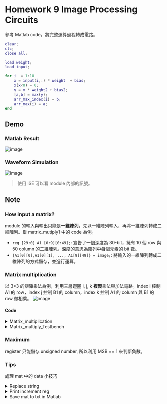 # Homework 9 Image Processing Circuits
參考 Matlab code，將完整運算過程轉成電路。
```matlab
clear;
clc;
close all; 

load weight;
load input;

for i  = 1:10
    x = input(i,:) * weight  + bias;
    x(x<0) = 0;
    y = x * weight2 + bias2;
    [a,b] = max(y);
    arr_max_index(i) = b; 
    arr_max(i) = a;
end 
```

## Demo
### Matlab Result
![image](https://github.com/frankxaio/Seminar/assets/13852250/3051da4d-1b45-43e2-a92d-65dec757e06a)
### Waveform Simulation
![image](https://github.com/frankxaio/Seminar/assets/13852250/56b53564-05fa-481e-a3ae-975f75a053f8)
> 使用 ISE 可以看 module 內部的訊號。

## Note
### How input a matrix?
module 的輸入與輸出只能是**一維陣列**，先以一維陣列輸入，再將一維陣列轉成二維陣列。舉 matrix_mutiply1 中的 code 為例。
- `reg [29:0] A1 [0:9][0:49];`: 宣告了一個深度為 30-bit，擁有 10 個 row 與 50 column 的二維陣列。深度的意思為陣列中每個元素的 bit 數。
- `{A1[0][0],A1[0][1], ..., A1[9][49]} = image;`: 將輸入的一維陣列轉成二維陣列的方式儲存，並進行運算。

### Matrix multiplication
以 3*3 的矩陣乘法為例，利用三層迴圈 i, j, k **複製**乘法與加法電路。index i 控制 A1 的 row，index j 控制 B1 的 column，index k 控制 A1 的 column 與 B1 的 row 做相乘。
![image](https://github.com/frankxaio/Seminar/assets/13852250/2c077c42-f9cc-4584-b9c1-44c928b86777)

#### Code
<details>
<summary> Matrix_multiplication </summary>

```verilog
`timescale 1ns / 1ps

module Calculator(A,B,Result);

	input [143:0] A;
	input [143:0] B;
	output [143:0] Result;
	
	reg [143:0] Result;
	reg [15:0] A1 [0:2][0:2];
	reg [15:0] B1 [0:2][0:2];
	reg [15:0] Res1 [0:2][0:2];
	
	integer i,j,k;
	
	always@ (A or B)
	begin
		//We convert the 1D arrays into 2D
		{A1[0][0],A1[0][1],A1[0][2],A1[1][0],A1[1][1],A1[1][2],A1[2][0],A1[2][1],A1[2][2]} = A;
		{B1[0][0],B1[0][1],B1[0][2],B1[1][0],B1[1][1],B1[1][2],B1[2][0],B1[2][1],B1[2][2]} = B;
		{Res1[0][0],Res1[0][1],Res1[0][2],Res1[1][0],Res1[1][1],Res1[1][2],Res1[2][0],Res1[2][1],Res1[2][2]} = 144'd0;
		
		i=0; j=0; k=0;
		
		//$display ("Multiplying");
		
		for(i=0;i<3;i=i+1)
		begin
			for(j=0;j<3;j=j+1)
			begin
				for(k=0;k<3;k=k+1)
				begin
					Res1[i][j]=Res1[i][j]+ (A1[i][k]*B1[k][j]);
				end
			end
		end
		
		Result = {Res1[0][0],Res1[0][1],Res1[0][2],Res1[1][0],Res1[1][1],Res1[1][2],Res1[2][0],Res1[2][1],Res1[2][2]};
	end

endmodule
```
</details>

<details>
<summary> Matrix_multiply_Testbench </summary>

```verilog
`timescale 1ns / 1ps

module test_bench;
	
	reg [143:0] A;
	reg [143:0] B;
	
	wire [143:0] Answer;
	
	Calculator calculator(.A(A), .B(B), .Result(Answer));
	
	initial begin
		
		//Initial inputs
		A={16'd1,16'd2,16'd3,16'd4,16'd5,16'd6,16'd7,16'd8,16'd9};
		B={16'd7,16'd3,16'd5,16'd12,16'd11,16'd17,16'd20,16'd3,16'd0};
		
	end
    
   
endmodule
```
</details>

### Maximum 
register 只能儲存 unsigned number, 所以利用 MSB == 1 來判斷負數。

### Tips
處理 mat 中的 data 小技巧
<details>
<summary> Replace string </summary>

```python
username = " na me "
username = username.replace(' ','')
print(username)
```
</details>

<details>
<summary> Print increment reg  </summary>

```python
for i in range(20):
    for j in range(10):
        print("B1[%d][%d]" %(i,j), end=",")
```
</details>

<details>
<summary> Save mat to txt in Matlab </summary>
 
```matlab
fid = fopen('data.txt','wt');   % data.txt為寫入檔名
matrix = M;                 % M 為要儲存的矩陣
[m,n]=size(matrix);                      
 for i=1:1:m
   for j=1:1:n
      if j==n
        fprintf(fid,'%d\n',matrix(i,j));
     else
       fprintf(fid,'%d\t',matrix(i,j));
      end
   end
end
fclose(fid);
```
</details>

